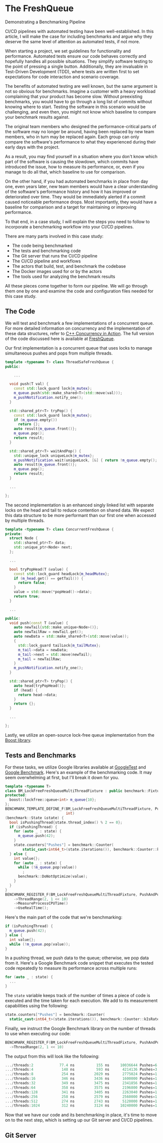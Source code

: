 # The FreshQueue

Demonstrating a Benchmarking Pipeline

CI/CD pipelines with automated testing have been well-established. In this
article, I will make the case for including benchmarks and argue why they
deserve the same level of attention as automated tests, if not more.

When starting a project, we set guidelines for functionality and performance.
Automated tests ensure our code behaves correctly and hopefully handles all
possible situations. They simplify software testing to the point of pressing a
single button. Additionally, they are invaluable in Test-Driven Development
(TDD), where tests are written first to set expectations for code interaction
and scenario coverage.

The benefits of automated testing are well known, but the same argument is not
so obvious for benchmarks. Imagine a customer with a heavy workload complaining
that your product has become slow. Without preexisting benchmarks, you would
have to go through a long list of commits without knowing where to start.
Testing the software in this scenario would be challenging, and even then, you
might not know which baseline to compare your benchmark results against.

The original team members who designed the performance-critical parts of the
software may no longer be around, having been replaced by new team members, who
in turn may be replaced again. Each group can only compare the software's
performance to what they experienced during their early days with the project.

As a result, you may find yourself in a situation where you don't know which
part of the software is causing the slowdown, which commits have introduced the
issue, how to measure its performance, or, even if you manage to do all that,
which baseline to use for comparison.

On the other hand, if you had automated benchmarks in place from day one, even
years later, new team members would have a clear understanding of the software's
performance history and how it has improved or deteriorated over time. They
would be immediately alerted if a commit caused noticeable performance drops.
Most importantly, they would have a baseline for comparison and a target for
maintaining or improving performance.

To that end, in a case study, I will explain the steps you need to follow to
incorporate a benchmarking workflow into your CI/CD pipelines.

There are many parts involved in this case study:
- The code being benchmarked
- The tests and benchmarking code
- The Git server that runs the CI/CD pipeline
- The CI/CD pipeline and workflows
- The actors that build, test, and benchmark the codebase
- The Docker images used for or by the actors
- The tools used for analyzing the benchmark results

All these pieces come together to form our pipeline. We will go through them one
by one and examine the code and configuration files needed for this case study.

## The Code

We will test and benchmark a few implementations of a concurrent queue. For more
detailed information on concurrency and the implementation of these data
structures, refer to
[C++ Concurrency in Action](https://www.manning.com/books/c-plus-plus-concurrency-in-action).
The full version of the code discussed here is available at
[FreshQueue](https://github.com/MhmRhm/FreshQueue).

Our first implementation is a concurrent queue that uses locks to manage
simultaneous pushes and pops from multiple threads.

```c++
template <typename T> class ThreadSafeFreshQueue {
public:

    ...

  void push(T val) {
    const std::lock_guard lock{m_mutex};
    m_queue.push(std::make_shared<T>(std::move(val)));
    m_pushNotification.notify_one();
  }

  std::shared_ptr<T> tryPop() {
    const std::lock_guard lock{m_mutex};
    if (m_queue.empty())
      return {};
    auto result{m_queue.front()};
    m_queue.pop();
    return result;
  }

  std::shared_ptr<T> waitAndPop() {
    std::unique_lock uniqueLock{m_mutex};
    m_pushNotification.wait(uniqueLock, [&] { return !m_queue.empty(); });
    auto result{m_queue.front()};
    m_queue.pop();
    return result;
  }

  ...

};
```

The second implementation is an enhanced singly linked list with separate locks
on the head and tail to reduce contention on shared data. We expect this data
structure to be more performant than our first one when accessed by multiple
threads.

```c++
template <typename T> class ConcurrentFreshQueue {
private:
  struct Node {
    std::shared_ptr<T> data;
    std::unique_ptr<Node> next;
  };

  ...

  bool tryPopHead(T &value) {
    const std::lock_guard headLock{m_headMutex};
    if (m_head.get() == getTail()) {
      return false;
    }
    value = std::move(*popHead()->data);
    return true;
  }

  ...

public:
  void push(const T &value) {
    auto newTail{std::make_unique<Node>()};
    auto newTailRaw = newTail.get();
    auto newData = std::make_shared<T>(std::move(value));
    {
      std::lock_guard tailLock{m_tailMutex};
      m_tail->data = newData;
      m_tail->next = std::move(newTail);
      m_tail = newTailRaw;
    }
    m_pushNotification.notify_one();
  }

  std::shared_ptr<T> tryPop() {
    auto head{tryPopHead()};
    if (head) {
      return head->data;
    }
    return {};
  }

  ...

};
```

Lastly, we utilize an open-source lock-free queue implementation from the
[Boost library](https://www.boost.org/doc/libs/1_85_0/boost/lockfree/queue.hpp).

## Tests and Benchmarks

For these tasks, we utilize Google libraries available at
[GoogleTest](http://google.github.io/googletest/) and
[Google Benchmark](https://github.com/google/benchmark/blob/main/docs/user_guide.md).
Here's an example of the benchmarking code. It may seem overwhelming at first,
but I'll break it down for you.

```c++
template <typename T>
class BM_LockFreeFreshQueueMultiThreadFixture : public benchmark::Fixture {
protected:
  boost::lockfree::queue<int> m_queue{10};
};
BENCHMARK_TEMPLATE_DEFINE_F(BM_LockFreeFreshQueueMultiThreadFixture, PushAndPop,
                            int)
(benchmark::State &state) {
  bool isPushingThread{state.thread_index() % 2 == 0};
  if (isPushingThread) {
    for (auto _ : state) {
      m_queue.push(42);
    }
    state.counters["Pushes"] = benchmark::Counter(
        static_cast<int64_t>(state.iterations()), benchmark::Counter::kIsRate);
  } else {
    int value{};
    for (auto _ : state) {
      while (!m_queue.pop(value))
        ;
      benchmark::DoNotOptimize(value);
    }
  }
}
BENCHMARK_REGISTER_F(BM_LockFreeFreshQueueMultiThreadFixture, PushAndPop)
    ->ThreadRange(2, 1 << 10)
    ->MeasureProcessCPUTime()
    ->UseRealTime();
```

Here's the main part of the code that we're benchmarking:

```c++
if (isPushingThread) {
  m_queue.push(42);
} else {
  int value{};
  while (!m_queue.pop(value));
}
```

In a pushing thread, we push data to the queue; otherwise, we pop data from it.
Here's a Google Benchmark code snippet that executes the tested code repeatedly
to measure its performance across multiple runs:

```c++
for (auto _ : state) {
  ...
}
```

The `state` variable keeps track of the number of times a piece of code is
executed and the time taken for each execution. We add to its measurement
capabilities using the following:

```c++
state.counters["Pushes"] = benchmark::Counter(
  static_cast<int64_t>(state.iterations()), benchmark::Counter::kIsRate);
```

Finally, we instruct the Google Benchmark library on the number of threads to
use when executing our code:

```c++
BENCHMARK_REGISTER_F(BM_LockFreeFreshQueueMultiThreadFixture, PushAndPop)
  ->ThreadRange(2, 1 << 10)
```

The output from this will look like the following:

```c++
.../threads:2            77.4 ns          155 ns     10036644 Pushes=6.45765M/s
.../threads:4             148 ns          593 ns      4214136 Pushes=3.36932M/s
.../threads:8             254 ns         2029 ns      2775024 Pushes=1.96716M/s
.../threads:16            346 ns         3436 ns      1600000 Pushes=1.44463M/s
.../threads:32            349 ns         3475 ns      2341856 Pushes=1.43367M/s
.../threads:64            358 ns         3575 ns      2196800 Pushes=1.39629M/s
.../threads:128           341 ns         3405 ns      2263040 Pushes=1.46528M/s
.../threads:256           258 ns         2579 ns      2560000 Pushes=1.93559M/s
.../threads:512           274 ns         2743 ns      5120000 Pushes=1.82198M/s
.../threads:1024          312 ns         3124 ns     10240000 Pushes=1.60068M/s
```

Now that we have our code and its benchmarking in place, it's time to move on to
the next step, which is setting up our Git server and CI/CD pipelines.

## Git Server

